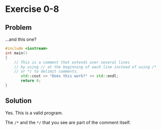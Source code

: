 # Exercise 0-8

## Problem
...and this one?
```Cpp
#include <iostream>
int main()
{
    // This is a comment that extends over several lines
    // by using // at the beginning of each line instead of using /*
    // or */ to delimit comments.
       std::cout << "Does this work?" << std::endl;
       return 0;
}
```

## Solution
Yes. This is a valid program.

The `/*` and the `*/` that you see are part of the comment itself.

